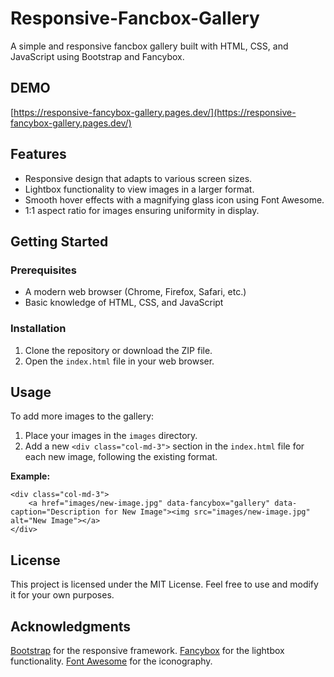 # Responsive-Fancbox-Gallery
A simple and responsive fancbox gallery built with HTML, CSS, and JavaScript using Bootstrap and Fancybox.

## DEMO
[https://responsive-fancybox-gallery.pages.dev/](https://responsive-fancybox-gallery.pages.dev/)


## Features

- Responsive design that adapts to various screen sizes.
- Lightbox functionality to view images in a larger format.
- Smooth hover effects with a magnifying glass icon using Font Awesome.
- 1:1 aspect ratio for images ensuring uniformity in display.

## Getting Started

### Prerequisites

- A modern web browser (Chrome, Firefox, Safari, etc.)
- Basic knowledge of HTML, CSS, and JavaScript

### Installation

1. Clone the repository or download the ZIP file.
2. Open the `index.html` file in your web browser.

## Usage

To add more images to the gallery:

1. Place your images in the `images` directory.
2. Add a new `<div class="col-md-3">` section in the `index.html` file for each new image, following the existing format.

**Example:**

```
<div class="col-md-3">
    <a href="images/new-image.jpg" data-fancybox="gallery" data-caption="Description for New Image"><img src="images/new-image.jpg" alt="New Image"></a>
</div>
```
## License
This project is licensed under the MIT License. Feel free to use and modify it for your own purposes.

## Acknowledgments

[Bootstrap](https://getbootstrap.com/) for the responsive framework. 
[Fancybox]([https://fontawesome.com/](http://fancyapps.com/fancybox/)) for the lightbox functionality.
[Font Awesome](https://fontawesome.com/) for the iconography.
